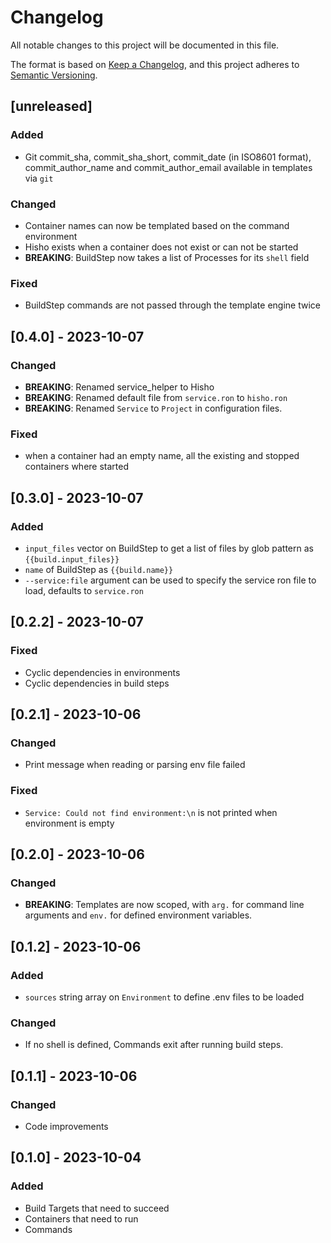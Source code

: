 # Changelog

All notable changes to this project will be documented in this file.

The format is based on [Keep a Changelog](https://keepachangelog.com/en/1.0.0/),
and this project adheres to [Semantic Versioning](https://semver.org/spec/v2.0.0.html).

## [unreleased]

### Added
* Git commit_sha, commit_sha_short, commit_date (in ISO8601 format), commit_author_name and commit_author_email available in templates via `git`

### Changed
* Container names can now be templated based on the command environment
* Hisho exists when a container does not exist or can not be started
* **BREAKING**: BuildStep now takes a list of Processes for its `shell` field

### Fixed
* BuildStep commands are not passed through the template engine twice

<!--
### Added
### Changed
### Deprecated
### Removed
### Fixed
### Security
-->

## [0.4.0] - 2023-10-07

### Changed
* **BREAKING**: Renamed service_helper to Hisho
* **BREAKING**: Renamed default file from `service.ron` to `hisho.ron`
* **BREAKING**: Renamed `Service` to `Project` in configuration files.

### Fixed
* when a container had an empty name, all the existing and stopped containers where started


## [0.3.0] - 2023-10-07

### Added
* `input_files` vector on BuildStep to get a list of files by glob pattern as `{{build.input_files}}`
* `name` of BuildStep as `{{build.name}}`
* `--service:file` argument can be used to specify the service ron file to load, defaults to `service.ron`


## [0.2.2] - 2023-10-07

### Fixed
- Cyclic dependencies in environments
- Cyclic dependencies in build steps

## [0.2.1] - 2023-10-06

### Changed
- Print message when reading or parsing env file failed

### Fixed
- `Service: Could not find environment:\n` is not printed when environment is empty

## [0.2.0] - 2023-10-06

### Changed
* **BREAKING**: Templates are now scoped, with `arg.` for command line arguments and `env.` for defined environment variables.

## [0.1.2] - 2023-10-06

### Added
* `sources` string array on `Environment` to define .env files to be loaded

### Changed
* If no shell is defined, Commands exit after running build steps.

## [0.1.1] - 2023-10-06

### Changed
- Code improvements

## [0.1.0] - 2023-10-04

### Added
- Build Targets that need to succeed
- Containers that need to run
- Commands
